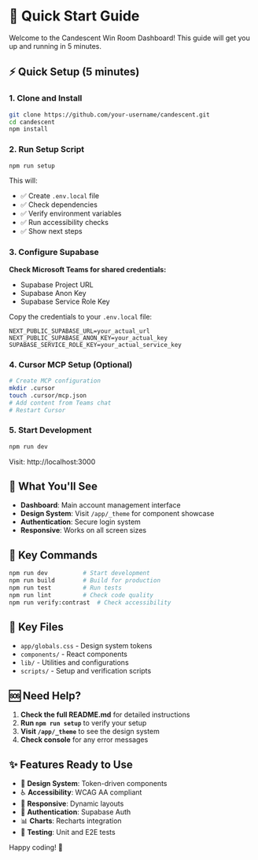 # 🚀 Quick Start Guide

Welcome to the Candescent Win Room Dashboard! This guide will get you up and running in 5 minutes.

## ⚡ Quick Setup (5 minutes)

### 1. Clone and Install
```bash
git clone https://github.com/your-username/candescent.git
cd candescent
npm install
```

### 2. Run Setup Script
```bash
npm run setup
```
This will:
- ✅ Create `.env.local` file
- ✅ Check dependencies
- ✅ Verify environment variables
- ✅ Run accessibility checks
- ✅ Show next steps

### 3. Configure Supabase
**Check Microsoft Teams for shared credentials:**
- Supabase Project URL
- Supabase Anon Key
- Supabase Service Role Key

Copy the credentials to your `.env.local` file:
```env
NEXT_PUBLIC_SUPABASE_URL=your_actual_url
NEXT_PUBLIC_SUPABASE_ANON_KEY=your_actual_key
SUPABASE_SERVICE_ROLE_KEY=your_actual_service_key
```

### 4. Cursor MCP Setup (Optional)
```bash
# Create MCP configuration
mkdir .cursor
touch .cursor/mcp.json
# Add content from Teams chat
# Restart Cursor
```

### 5. Start Development
```bash
npm run dev
```

Visit: http://localhost:3000

## 🎯 What You'll See

- **Dashboard**: Main account management interface
- **Design System**: Visit `/app/_theme` for component showcase
- **Authentication**: Secure login system
- **Responsive**: Works on all screen sizes

## 🔧 Key Commands

```bash
npm run dev          # Start development
npm run build        # Build for production
npm run test         # Run tests
npm run lint         # Check code quality
npm run verify:contrast  # Check accessibility
```

## 📁 Key Files

- `app/globals.css` - Design system tokens
- `components/` - React components
- `lib/` - Utilities and configurations
- `scripts/` - Setup and verification scripts

## 🆘 Need Help?

1. **Check the full README.md** for detailed instructions
2. **Run `npm run setup`** to verify your setup
3. **Visit `/app/_theme`** to see the design system
4. **Check console** for any error messages

## ✨ Features Ready to Use

- 🎨 **Design System**: Token-driven components
- ♿ **Accessibility**: WCAG AA compliant
- 📱 **Responsive**: Dynamic layouts
- 🔐 **Authentication**: Supabase Auth
- 📊 **Charts**: Recharts integration
- 🧪 **Testing**: Unit and E2E tests

Happy coding! 🚀
